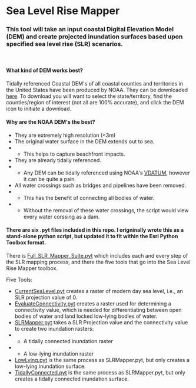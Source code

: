 # Sea Level Rise Mapper

### This tool will take an input coastal Digital Elevation Model (DEM) and create projected inundation surfaces based upon specified sea level rise (SLR) scenarios.

<br>

#### What kind of DEM works best?
Tidally referenced Coastal DEM's of all coastal counties and territories in the United States have been produced by NOAA. They can be downloaded [here](https://coast.noaa.gov/slrdata/). To download you will want to select the state/territory, find the counties/region of interest (not all are 100% accurate), and click the DEM icon to initiate a download.
#### Why are the NOAA DEM's the best?
- They are extremely high resolution (<3m)
- The original water surface in the DEM extends out to sea.
- - This helps to capture beachfront impacts.
- They are already tidally referenced.
- - Any DEM can be tidally referenced using NOAA's [VDATUM](https://vdatum.noaa.gov/), however it can be quite a pain.
- All water crossings such as bridges and pipelines have been removed.
- - This has the benefit of connecting all bodies of water.
- - Without the removal of these water crossings, the script would view every water corssing as a dam.

#### There are six .pyt files included in this repo. I origninally wrote this as a stand-alone python script, but updated it to fit within the Esri Python Toolbox format.
There is [Full_SLR_Mapper_Suite.pyt](https://github.com/wessholders/Professional-Portfolio/blob/main/Professional%20Paper/python/Full_SLR_Mapper_Suite.pyt) which includes each and every step of the SLR mapping process, and there the five tools that go into the Sea Level Rise Mapper toolbox.

Five Tools:
- [CurrentSeaLevel.pyt](https://github.com/wessholders/Professional-Portfolio/blob/main/Professional%20Paper/python/CurrentSeaLevel.pyt) creates a raster of modern day sea level, i.e., an SLR projection value of 0.
- [EvaluateConnectivity.pyt](https://github.com/wessholders/Professional-Portfolio/blob/main/Professional%20Paper/python/EvaluateConnectivity.pyt) creates a raster used for determining a connectivity value, which is needed for differentiating between open bodies of water and land locked low-lying bodies of water.
- [SLRMapper.pyt](https://github.com/wessholders/Professional-Portfolio/blob/main/Professional%20Paper/python/SLR_mapper.pyt) takes a SLR Projection value and the connectivity value to create two inundation rasters:
- - A tidally connected inundation raster
- - A low-lying inundation raster
- [LowLying.pyt](https://github.com/wessholders/Professional-Portfolio/blob/main/Professional%20Paper/python/LowLying.pyt) is the same process as SLRMapper.pyt, but only creates a low-lying inundation surface.
- [TidallyConnected.pyt](https://github.com/wessholders/Professional-Portfolio/blob/main/Professional%20Paper/python/TidallyConnected.pyt) is the same process as SLRMapper.pyt, but only creates a tidally connected inundation surface.
